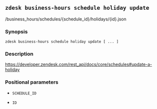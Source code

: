 ## `zdesk business-hours schedule holiday update`

/business_hours/schedules/{schedule_id}/holidays/{id}.json

### Synopsis

    zdesk business-hours schedule holiday update [ ... ]

### Description

https://developer.zendesk.com/rest_api/docs/core/schedules#update-a-holiday

### Positional parameters

* `SCHEDULE_ID`

* `ID`

